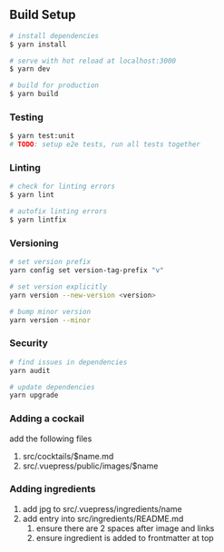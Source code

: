 ## Build Setup

```bash
# install dependencies
$ yarn install

# serve with hot reload at localhost:3000
$ yarn dev

# build for production
$ yarn build
```

### Testing

```bash
$ yarn test:unit
# TODO: setup e2e tests, run all tests together
```

### Linting

```bash
# check for linting errors
$ yarn lint

# autofix linting errors
$ yarn lintfix
```

### Versioning

```bash
# set version prefix
yarn config set version-tag-prefix "v"

# set version explicitly
yarn version --new-version <version>

# bump minor version
yarn version --minor
```

### Security

```bash
# find issues in dependencies
yarn audit

# update dependencies
yarn upgrade
```

### Adding a cockail
add the following files
1. src/cocktails/$name.md
2. src/.vuepress/public/images/$name

### Adding ingredients
1. add jpg to src/.vuepress/ingredients/name
2. add entry into src/ingredients/README.md
    1. ensure there are 2 spaces after image and links
    2. ensure ingredient is added to frontmatter at top